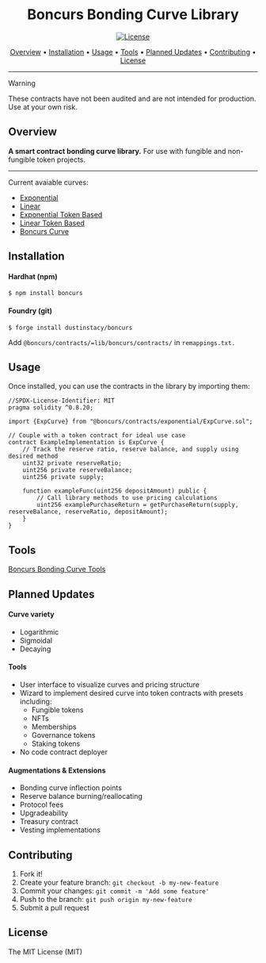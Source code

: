 <h1 align="center">
Boncurs Bonding Curve Library
</h1>

<p align="center">
   <a href="#license">
    <img src="https://img.shields.io/badge/License-MIT-brightgreen" alt="License">
  </a>
</p>

<p align="center">
  <a href="#overview">Overview</a> •
  <a href="#installation">Installation</a> •
  <a href="#usage">Usage</a> •
  <a href="#tools">Tools</a> •
  <a href="#planned-updates">Planned Updates</a> •
  <a href="#contributing">Contributing</a> •
  <a href="#license">License</a>
</p>

---

> [!Warning]
> These contracts have not been audited and are not intended for production. Use at your own risk.

## Overview

**A smart contract bonding curve library.** For use with fungible and non-fungible token projects.

---

Current avaiable curves: 
* [Exponential](contracts/exponential/ExpCurve.sol) 
* [Linear](contracts/linear/LinCurve.sol) 
* [Exponential Token Based](contracts/exponential/ExpTokenBasedCurve.sol) 
* [Linear Token Based](contracts/linear/LinTokenBasedCurve.sol)
* [Boncurs Curve](contracts/experimental/BoncursCurve.sol)

## Installation

#### Hardhat (npm)

```
$ npm install boncurs
```

#### Foundry (git)

```
$ forge install dustinstacy/boncurs
```

Add `@boncurs/contracts/=lib/boncurs/contracts/` in `remappings.txt.`

## Usage

Once installed, you can use the contracts in the library by importing them:

```solidity
//SPDX-License-Identifier: MIT
pragma solidity ^0.8.20;

import {ExpCurve} from "@boncurs/contracts/exponential/ExpCurve.sol";

// Couple with a token contract for ideal use case
contract ExampleImplementation is ExpCurve {
    // Track the reserve ratio, reserve balance, and supply using desired method
    uint32 private reserveRatio;
    uint256 private reserveBalance;
    uint256 private supply;

    function exampleFunc(uint256 depositAmount) public {
        // Call library methods to use pricing calculations
        uint256 examplePurchaseReturn = getPurchaseReturn(supply, reserveBalance, reserveRatio, depositAmount);
    }
}
```

## Tools

[Boncurs Bonding Curve Tools](https://github.com/dustinstacy/boncurs-tools)

## Planned Updates

#### Curve variety
* Logarithmic
* Sigmoidal
* Decaying

#### Tools
* User interface to visualize curves and pricing structure
* Wizard to implement desired curve into token contracts with presets including:
    * Fungible tokens
    * NFTs
    * Memberships
    * Governance tokens
    * Staking tokens
* No code contract deployer

#### Augmentations & Extensions
* Bonding curve inflection points
* Reserve balance burning/reallocating
* Protocol fees
* Upgradeability
* Treasury contract
* Vesting implementations

## Contributing

1. Fork it!
2. Create your feature branch: `git checkout -b my-new-feature`
3. Commit your changes: `git commit -m 'Add some feature'`
4. Push to the branch: `git push origin my-new-feature`
5. Submit a pull request

## License

The MIT License (MIT)
